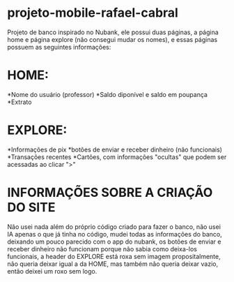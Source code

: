 # projeto-mobile-rafael-cabral
Projeto de banco inspirado no Nubank, ele possui duas páginas, a página home e página explore (não consegui mudar os nomes), e essas páginas possuem as seguintes informações:

# HOME:
*Nome do usuário (professor)
*Saldo diponível e saldo em poupança
*Extrato

# EXPLORE:
*Informações de pix
*botões de enviar e receber dinheiro (não funcionais)
*Transações recentes
*Cartões, com informações "ocultas" que podem ser acessadas ao clicar ">"

# INFORMAÇÕES SOBRE A CRIAÇÃO DO SITE
Não usei nada além do próprio código criado para fazer o banco, não usei IA apenas o que já tinha no código, mudei todas as informações do banco, deixando um pouco parecido com o app do nubank, os botões de enviar e receber dinheiro não funcionam porque não sabia como deixa-los funcionais, a header do EXPLORE está roxa sem imagem propositalmente, não queria deixar igual a da HOME, mas também não queria deixar vazio, então deixei um roxo sem logo.
